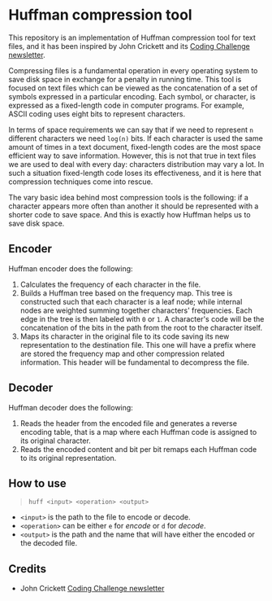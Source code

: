 # Huffman compression tool
This repository is an implementation of Huffman compression tool for text files, and it has been inspired by John 
Crickett and its [Coding Challenge newsletter](https://codingchallenges.fyi/). 

Compressing files is a fundamental operation in every operating system to save disk space in exchange for a penalty in
running time. This tool is focused on text files which can be viewed as the concatenation of a set
of symbols expressed in a particular encoding. Each symbol, or character, is expressed as a fixed-length code in 
computer programs. For example, ASCII coding uses eight bits to represent characters.

In terms of space requirements we can say that if we need to represent `n` different characters we need `log(n)` bits. If
each character is used the same amount of times in a text document, fixed-length codes are the most space efficient way
to save information. However, this is not that true in text files we are used to deal with every day: characters
distribution may vary a lot. In such a situation fixed-length code loses its effectiveness, and it is here that
compression techniques come into rescue.

The vary basic idea behind most compression tools is the following: if a character appears more often than another it
should be represented with a shorter code to save space. And this is exactly how Huffman helps us to save disk space.

## Encoder
Huffman encoder does the following:
1. Calculates the frequency of each character in the file.
2. Builds a Huffman tree based on the frequency map. This tree is constructed such that each character is a leaf node;
while internal nodes are weighted summing together characters' frequencies. Each edge in the tree is then labeled with
`0` or `1`. A character's code will be the concatenation of the bits in the path from the root to the character itself.
3. Maps its character in the original file to its code saving its new representation to the destination file. This one
will have a prefix where are stored the frequency map and other compression related information. This header will be
fundamental to decompress the file.

## Decoder
Huffman decoder does the following:
1. Reads the header from the encoded file and generates a reverse encoding table, that is a map where each Huffman code
is assigned to its original character.
2. Reads the encoded content and bit per bit remaps each Huffman code to its original representation.

## How to use
> `huff <input> <operation> <output>`

* `<input>` is the path to the file to encode or decode.
* `<operation>` can be either `e` for _encode_ or `d` for _decode_.
* `<output>` is the path and the name that will have either the encoded or the decoded file.

## Credits
* John Crickett [Coding Challenge newsletter](https://codingchallenges.fyi/)